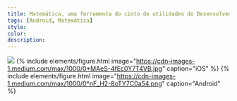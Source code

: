 ```yaml
---
title: Matemática, uma ferramenta do cinto de utilidades do Desenvolvedor Android
tags: [Android, Matemática]
style: 
color: 
description: 
---
```

![](https://cdn-images-1.medium.com/max/2560/1*DW6fDsUZRmlM_QymBY4AQA.jpeg)
{% include elements/figure.html image="https://cdn-images-1.medium.com/max/1000/0*MAeS-4fEc0Y7T4VB.jpg" caption="iOS" %}
{% include elements/figure.html image="https://cdn-images-1.medium.com/max/1000/0*nF_H2-8oTY7C0a54.png" caption="Android" %}
